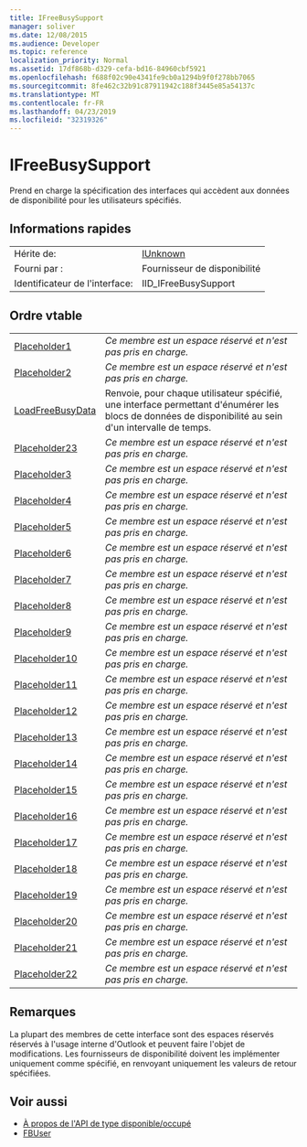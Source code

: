```yaml
---
title: IFreeBusySupport
manager: soliver
ms.date: 12/08/2015
ms.audience: Developer
ms.topic: reference
localization_priority: Normal
ms.assetid: 17df868b-d329-cefa-bd16-84960cbf5921
ms.openlocfilehash: f688f02c90e4341fe9cb0a1294b9f0f278bb7065
ms.sourcegitcommit: 8fe462c32b91c87911942c188f3445e85a54137c
ms.translationtype: MT
ms.contentlocale: fr-FR
ms.lasthandoff: 04/23/2019
ms.locfileid: "32319326"
---
```

# <a name="ifreebusysupport"></a>IFreeBusySupport

Prend en charge la spécification des interfaces qui accèdent aux données de disponibilité pour les utilisateurs spécifiés. 
  
## <a name="quick-info"></a>Informations rapides

|||
|:-----|:-----|
|Hérite de:  <br/> |[IUnknown](https://msdn.microsoft.com/library/33f1d79a-33fc-4ce5-a372-e08bda378332%28Office.15%29.aspx) <br/> |
|Fourni par :  <br/> |Fournisseur de disponibilité  <br/> |
|Identificateur de l'interface:  <br/> |IID_IFreeBusySupport  <br/> |
   
## <a name="vtable-order"></a>Ordre vtable

|||
|:-----|:-----|
|[Placeholder1](ifreebusysupport-placeholder1.md) <br/> | *Ce membre est un espace réservé et n'est pas pris en charge.*  <br/> |
|[Placeholder2](ifreebusysupport-placeholder2.md) <br/> | *Ce membre est un espace réservé et n'est pas pris en charge.*  <br/> |
|[LoadFreeBusyData](ifreebusysupport-loadfreebusydata.md) <br/> |Renvoie, pour chaque utilisateur spécifié, une interface permettant d'énumérer les blocs de données de disponibilité au sein d'un intervalle de temps.  <br/> |
|[Placeholder23](ifreebusysupport-placeholder23.md) <br/> | *Ce membre est un espace réservé et n'est pas pris en charge.*  <br/> |
|[Placeholder3](ifreebusysupport-placeholder3.md) <br/> | *Ce membre est un espace réservé et n'est pas pris en charge.*  <br/> |
|[Placeholder4](ifreebusysupport-placeholder4.md) <br/> | *Ce membre est un espace réservé et n'est pas pris en charge.*  <br/> |
|[Placeholder5](ifreebusysupport-placeholder5.md) <br/> | *Ce membre est un espace réservé et n'est pas pris en charge.*  <br/> |
|[Placeholder6](ifreebusysupport-placeholder6.md) <br/> | *Ce membre est un espace réservé et n'est pas pris en charge.*  <br/> |
|[Placeholder7](ifreebusysupport-placeholder7.md) <br/> | *Ce membre est un espace réservé et n'est pas pris en charge.*  <br/> |
|[Placeholder8](ifreebusysupport-placeholder8.md) <br/> | *Ce membre est un espace réservé et n'est pas pris en charge.*  <br/> |
|[Placeholder9](ifreebusysupport-placeholder9.md) <br/> | *Ce membre est un espace réservé et n'est pas pris en charge.*  <br/> |
|[Placeholder10](ifreebusysupport-placeholder10.md) <br/> | *Ce membre est un espace réservé et n'est pas pris en charge.*  <br/> |
|[Placeholder11](ifreebusysupport-placeholder11.md) <br/> | *Ce membre est un espace réservé et n'est pas pris en charge.*  <br/> |
|[Placeholder12](ifreebusysupport-placeholder12.md) <br/> | *Ce membre est un espace réservé et n'est pas pris en charge.*  <br/> |
|[Placeholder13](ifreebusysupport-placeholder13.md) <br/> | *Ce membre est un espace réservé et n'est pas pris en charge.*  <br/> |
|[Placeholder14](ifreebusysupport-placeholder14.md) <br/> | *Ce membre est un espace réservé et n'est pas pris en charge.*  <br/> |
|[Placeholder15](ifreebusysupport-placeholder15.md) <br/> | *Ce membre est un espace réservé et n'est pas pris en charge.*  <br/> |
|[Placeholder16](ifreebusysupport-placeholder16.md) <br/> | *Ce membre est un espace réservé et n'est pas pris en charge.*  <br/> |
|[Placeholder17](ifreebusysupport-placeholder17.md) <br/> | *Ce membre est un espace réservé et n'est pas pris en charge.*  <br/> |
|[Placeholder18](ifreebusysupport-placeholder18.md) <br/> | *Ce membre est un espace réservé et n'est pas pris en charge.*  <br/> |
|[Placeholder19](ifreebusysupport-placeholder19.md) <br/> | *Ce membre est un espace réservé et n'est pas pris en charge.*  <br/> |
|[Placeholder20](ifreebusysupport-placeholder20.md) <br/> | *Ce membre est un espace réservé et n'est pas pris en charge.*  <br/> |
|[Placeholder21](ifreebusysupport-placeholder21.md) <br/> | *Ce membre est un espace réservé et n'est pas pris en charge.*  <br/> |
|[Placeholder22](ifreebusysupport-placeholder22.md) <br/> | *Ce membre est un espace réservé et n'est pas pris en charge.*  <br/> |
   
## <a name="remarks"></a>Remarques

La plupart des membres de cette interface sont des espaces réservés réservés à l'usage interne d'Outlook et peuvent faire l'objet de modifications. Les fournisseurs de disponibilité doivent les implémenter uniquement comme spécifié, en renvoyant uniquement les valeurs de retour spécifiées.
  
## <a name="see-also"></a>Voir aussi

- [À propos de l'API de type disponible/occupé](about-the-free-busy-api.md)
- [FBUser](fbuser.md)

